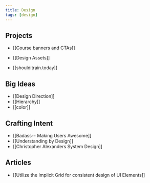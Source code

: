```yaml
---
title: Design
tags: [design]
---
```



## Projects

- [[Course banners and CTAs]]
- [[Design Assets]]

- [[shoulditrain.today]]

## Big Ideas

- [[Design Direction]]
- [[Hierarchy]]
- [[color]]

## Crafting Intent
- [[Badass-- Making Users Awesome]]
- [[Understanding by Design]]
- [[Christopher Alexanders System Design]]

## Articles

- [[Utilize the Implicit Grid for consistent design of UI Elements]]

